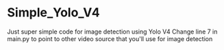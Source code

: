 # Simple_Yolo_V4
Just super simple code for image detection using Yolo V4
Change line 7 in main.py to point to other video source that you'll use for image detection
